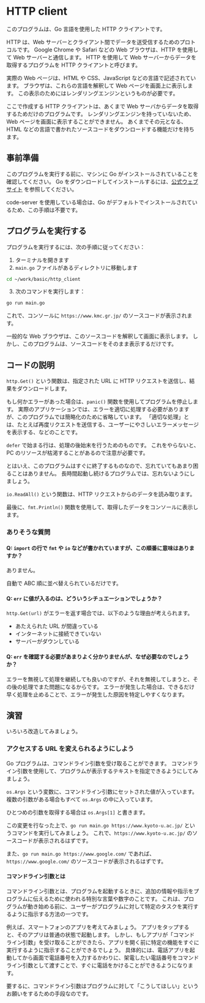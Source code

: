 # HTTP client

このプログラムは、Go 言語を使用した HTTP クライアントです。

HTTP は、Web サーバーとクライアント間でデータを送受信するためのプロトコルです。
Google Chrome や Safari などの Web ブラウザは、HTTP を使用して Web サーバーと通信します。
HTTP を使用して Web サーバーからデータを取得するプログラムを HTTP クライアントと呼びます。

実際の Web ページは、HTML や CSS、JavaScript などの言語で記述されています。
ブラウザは、これらの言語を解釈して Web ページを画面上に表示します。
この表示のためにはレンダリングエンジンというものが必要です。

ここで作成する HTTP クライアントは、あくまで Web サーバからデータを取得するためだけのプログラムです。
レンダリングエンジンを持っていないため、Web ページを画面に表示することができません。
あくまでその元となる、HTML などの言語で書かれたソースコードをダウンロードする機能だけを持ちます。

## 事前準備

このプログラムを実行する前に、マシンに Go がインストールされていることを確認してください。
Go をダウンロードしてインストールするには、[公式ウェブサイト](https://golang.org/) を参照してください。

code-server を使用している場合は、Go がデフォルトでインストールされているため、この手順は不要です。

## プログラムを実行する

プログラムを実行するには、次の手順に従ってください：

1. ターミナルを開きます
1. `main.go` ファイルがあるディレクトリに移動します

```bash
cd ~/work/basic/http_client
```

3. 次のコマンドを実行します：

```bash
go run main.go
```

これで、コンソールに `https://www.kmc.gr.jp/` のソースコードが表示されます。

一般的な Web ブラウザは、このソースコードを解釈して画面に表示します。
しかし、このプログラムは、ソースコードをそのまま表示するだけです。

## コードの説明

`http.Get()` という関数は、指定された URL に HTTP リクエストを送信し、結果をダウンロードします。

もし何かエラーがあった場合は、`panic()` 関数を使用してプログラムを停止します。
実際のアプリケーションでは、エラーを適切に処理する必要がありますが、このプログラムでは簡略化のために省略しています。
「適切な処理」とは、たとえば再度リクエストを送信する、ユーザーにやさしいエラーメッセージを表示する、などのことです。

`defer` で始まる行は、処理の後始末を行うためのものです。
これをやらないと、PC のリソースが枯渇することがあるので注意が必要です。

とはいえ、このプログラムはすぐに終了するものなので、忘れていてもあまり困ることはありません。
長時間起動し続けるプログラムでは、忘れないようにしましょう。

`io.ReadAll()` という関数は、HTTP リクエストからのデータを読み取ります。

最後に、`fmt.Println()` 関数を使用して、取得したデータをコンソールに表示します。

### ありそうな質問

#### Q: `import` の行で `fmt` や `io` などが書かれていますが、この順番に意味はありますか？

ありません。

自動で ABC 順に並べ替えられているだけです。

#### Q: `err` に値が入るのは、どういうシチュエーションでしょうか？

`http.Get(url)` がエラーを返す場合では、以下のような理由が考えられます。

- あたえられた URL が間違っている
- インターネットに接続できていない
- サーバーがダウンしている

#### Q: `err` を確認する必要があまりよく分かりませんが、なぜ必要なのでしょうか？

エラーを無視して処理を継続しても良いのですが、それを無視してしまうと、その後の処理でまた問題になるからです。
エラーが発生した場合は、できるだけ早く処理を止めることで、エラーが発生した原因を特定しやすくなります。

## 演習

いろいろ改造してみましょう。

### アクセスする URL を変えられるようにしよう

Go プログラムは、コマンドライン引数を受け取ることができます。
コマンドライン引数を使用して、プログラムが表示するテキストを指定できるようにしてみましょう。

`os.Args` という変数に、コマンドライン引数にセットされた値が入っています。
複数の引数がある場合もすべて `os.Args` の中に入っています。

ひとつめの引数を取得する場合は `os.Args[1]` と書きます。

この変更を行なった上で、`go run main.go https://www.kyoto-u.ac.jp/` というコマンドを実行してみましょう。
これで、`https://www.kyoto-u.ac.jp/` のソースコードが表示されるはずです。

また、`go run main.go https://www.google.com/` であれば、`https://www.google.com/` のソースコードが表示されるはずです。

#### コマンドライン引数とは

コマンドライン引数とは、プログラムを起動するときに、追加の情報や指示をプログラムに伝えるために使われる特別な言葉や数字のことです。
これは、プログラムが動き始める前に、ユーザーがプログラムに対して特定のタスクを実行するように指示する方法の一つです。

例えば、スマートフォンのアプリを考えてみましょう。
アプリをタップすると、そのアプリは普通の状態で起動します。
しかし、もしアプリが「コマンドライン引数」を受け取ることができたら、アプリを開く前に特定の機能をすぐに実行するように指示することができるでしょう。
具体的には、電話アプリを起動してから画面で電話番号を入力するかわりに、架電したい電話番号をコマンドライン引数として渡すことで、すぐに電話をかけることができるようになります。

要するに、コマンドライン引数はプログラムに対して「こうしてほしい」というお願いをするための手段なのです。
